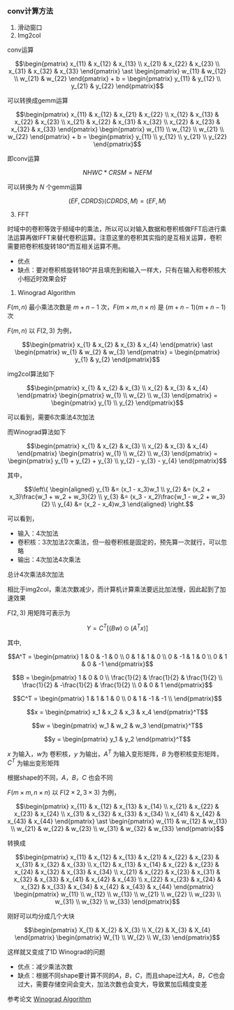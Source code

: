 ### conv计算方法

1. 滑动窗口
2. Img2col

conv运算

```math
\begin{pmatrix}
	x_{11} & x_{12} & x_{13} \\
	x_{21} & x_{22} & x_{23} \\
	x_{31} & x_{32} & x_{33}
\end{pmatrix}
\ast
\begin{pmatrix}
	w_{11} & w_{12} \\
	w_{21} & w_{22}
\end{pmatrix}
+
b
=
\begin{pmatrix}
	y_{11} & y_{12} \\
	y_{21} & y_{22}
\end{pmatrix}
```

可以转换成gemm运算

```math
\begin{pmatrix}
	x_{11} & x_{12} & x_{21} & x_{22} \\
	x_{12} & x_{13} & x_{22} & x_{23} \\
	x_{21} & x_{22} & x_{31} & x_{32} \\
	x_{22} & x_{23} & x_{32} & x_{33}
\end{pmatrix}
\begin{pmatrix}
	w_{11} \\
	w_{12} \\
	w_{21} \\
	w_{22}
\end{pmatrix}
+
b
=
\begin{pmatrix}
	y_{11} \\
	y_{12} \\
	y_{21} \\
	y_{22}
\end{pmatrix}
```

即conv运算

$$ NHWC * CRSM = NEFM $$

可以转换为 $N$ 个gemm运算

$$ (EF, CDRDS) (CDRDS, M) = (EF, M)$$


3. FFT

时域中的卷积等效于频域中的乘法，所以可以对输入数据和卷积核做FFT后进行乘法运算再做IFFT来替代卷积运算。注意这里的卷积其实指的是互相关运算，卷积需要把卷积核旋转180°而互相关运算不用。

- 优点
- 缺点：要对卷积核旋转180°并且填充到和输入一样大，只有在输入和卷积核大小相近时效果会好

1. Winograd Algorithm

$F(m,n)$ 最小乘法次数是 $m+n-1$ 次，$F(m \times m,n \times n)$ 是 $(m+n-1)(m+n-1)$ 次

$F(m,n)$ 以 $F(2, 3)$ 为例，

```math
\begin{pmatrix}
	x_{1} & x_{2} & x_{3} & x_{4}
\end{pmatrix}
\ast
\begin{pmatrix}
	w_{1} & w_{2} & w_{3}
\end{pmatrix}
=
\begin{pmatrix}
	y_{1} & y_{2}
\end{pmatrix}
```

img2col算法如下

```math
\begin{pmatrix}
	x_{1} & x_{2} & x_{3} \\
	x_{2} & x_{3} & x_{4}
\end{pmatrix}
\begin{pmatrix}
	w_{1} \\
	w_{2} \\
	w_{3}
\end{pmatrix}
=
\begin{pmatrix}
	y_{1} \\
	y_{2}
\end{pmatrix}
```

可以看到，需要6次乘法4次加法

而Winograd算法如下

```math
\begin{pmatrix}
	x_{1} & x_{2} & x_{3} \\
	x_{2} & x_{3} & x_{4}
\end{pmatrix}
\begin{pmatrix}
	w_{1} \\
	w_{2} \\
	w_{3}
\end{pmatrix}
=
\begin{pmatrix}
	y_{1} + y_{2} + y_{3} \\
	y_{2} - y_{3} - y_{4}
\end{pmatrix}
```

其中，

```math
\left\{
\begin{aligned}
	y_{1} &= (x_1 - x_3)w_1 \\
	y_{2} &= (x_2 + x_3)\frac{w_1 + w_2 + w_3}{2} \\
	y_{3} &= (x_3 - x_2)\frac{w_1 - w_2 + w_3}{2} \\
	y_{4} &= (x_2 - x_4)w_3
\end{aligned}
\right.
```

可以看到，
- 输入：4次加法
- 卷积核：3次加法2次乘法，但一般卷积核是固定的，预先算一次就行，可以忽略
- 输出：4次加法4次乘法
  
总计4次乘法8次加法

相比于img2col，乘法次数减少，而计算机计算乘法要远比加法慢，因此起到了加速效果

$F(2, 3)$ 用矩阵可表示为

```math
Y=C^T[(Bw)\odot(A^Tx)]
```

其中,

```math
A^T
=
\begin{pmatrix}
	1 &  0 & -1 &  0 \\
	0 &  1 &  1 &  0 \\
	0 & -1 &  1 &  0 \\
	0 &  1 &  0 & -1
\end{pmatrix}
```

```math
B
=
\begin{pmatrix}
	1 & 0 & 0 \\
	\frac{1}{2} & \frac{1}{2} & \frac{1}{2} \\
	\frac{1}{2} & -\frac{1}{2} & \frac{1}{2} \\
	0 & 0 & 1
\end{pmatrix}
```

```math
C^T
=
\begin{pmatrix}
	1 & 1 & 1 &  0 \\
	0 & 1 & -1 & -1 \\
\end{pmatrix}
```

```math
x
=
\begin{pmatrix}
	x_1 & x_2 & x_3 & x_4
\end{pmatrix}^T
```

```math
w
=
\begin{pmatrix}
	w_1 & w_2 & w_3
\end{pmatrix}^T
```

```math
y
=
\begin{pmatrix}
	y_1 & y_2
\end{pmatrix}^T
```

$x$ 为输入，$w$为 卷积核，$y$ 为输出，$A^T$ 为输入变形矩阵，$B$ 为卷积核变形矩阵，$C^T$ 为输出变形矩阵

根据shape的不同，$A$，$B$，$C$ 也会不同

$F(m \times m,n \times n)$ 以 $F(2 \times 2,3 \times 3)$ 为例，

```math
\begin{pmatrix}
	x_{11} & x_{12} & x_{13} & x_{14} \\
	x_{21} & x_{22} & x_{23} & x_{24} \\
	x_{31} & x_{32} & x_{33} & x_{34} \\
	x_{41} & x_{42} & x_{43} & x_{44}
\end{pmatrix}
\ast
\begin{pmatrix}
	w_{11} & w_{12} & w_{13} \\
	w_{21} & w_{22} & w_{23} \\
	w_{31} & w_{32} & w_{33}
\end{pmatrix}
```

转换成

```math
\begin{pmatrix}
	x_{11} & x_{12} & x_{13} & x_{21} & x_{22} & x_{23} & x_{31} & x_{32} & x_{33} \\
	x_{12} & x_{13} & x_{14} & x_{22} & x_{23} & x_{24} & x_{32} & x_{33} & x_{34} \\
	x_{21} & x_{22} & x_{23} & x_{31} & x_{32} & x_{33} & x_{41} & x_{42} & x_{43} \\
	x_{22} & x_{23} & x_{24} & x_{32} & x_{33} & x_{34} & x_{42} & x_{43} & x_{44}
\end{pmatrix}
\begin{pmatrix}
	w_{11} \\
	w_{12} \\
	w_{13} \\
	w_{21} \\
	w_{22} \\
	w_{23} \\
	w_{31} \\
	w_{32} \\
	w_{33}
\end{pmatrix}
```

刚好可以均分成几个大块


```math
\begin{pmatrix}
	X_{1} & X_{2} & X_{3} \\
	X_{2} & X_{3} & X_{4}
\end{pmatrix}
\begin{pmatrix}
	W_{1} \\
	W_{2} \\
	W_{3}
\end{pmatrix}
```

这样就又变成了1D Winograd的问题

- 优点：减少乘法次数
- 缺点：根据不同shape要计算不同的$A$，$B$，$C$，而且shape过大$A$，$B$，$C$也会过大，需要存储空间会变大，加法次数也会变大，导致累加后精度变差

参考论文 [Winograd Algorithm](https://arxiv.org/pdf/1509.09308 "Winograd Algorithm")
